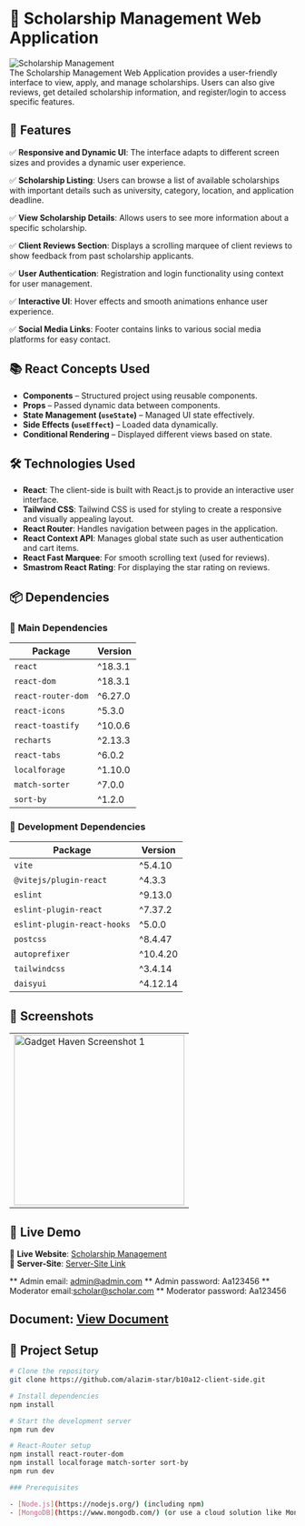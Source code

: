 
# 🚀 Scholarship Management Web Application

![Scholarship Management](https://i.ibb.co.com/20jgvRWZ/1.jpg)  
The Scholarship Management Web Application provides a user-friendly interface to view, apply, and manage scholarships. Users can also give reviews, get detailed scholarship information, and register/login to access specific features.

## 📌 Features

✅ **Responsive and Dynamic UI**: The interface adapts to different screen sizes and provides a dynamic user experience.

✅ **Scholarship Listing**: Users can browse a list of available scholarships with important details such as university, category, location, and application deadline.

✅ **View Scholarship Details**: Allows users to see more information about a specific scholarship.

✅ **Client Reviews Section**: Displays a scrolling marquee of client reviews to show feedback from past scholarship applicants.

✅ **User Authentication**: Registration and login functionality using context for user management.

✅ **Interactive UI**: Hover effects and smooth animations enhance user experience.

✅ **Social Media Links**: Footer contains links to various social media platforms for easy contact.




## 📚 React Concepts Used

- **Components** – Structured project using reusable components.  
- **Props** – Passed dynamic data between components.  
- **State Management (`useState`)** – Managed UI state effectively.  
- **Side Effects (`useEffect`)** – Loaded data dynamically.  
- **Conditional Rendering** – Displayed different views based on state.  


## 🛠️ Technologies Used

- **React**: The client-side is built with React.js to provide an interactive user interface.
- **Tailwind CSS**: Tailwind CSS is used for styling to create a responsive and visually appealing layout.
- **React Router**: Handles navigation between pages in the application.
- **React Context API**: Manages global state such as user authentication and cart items.
- **React Fast Marquee**: For smooth scrolling text (used for reviews).
- **Smastrom React Rating**: For displaying the star rating on reviews.


## 📦 Dependencies

### 🔹 **Main Dependencies**
| Package            | Version  |
|--------------------|----------|
| `react`           | ^18.3.1  |
| `react-dom`       | ^18.3.1  |
| `react-router-dom` | ^6.27.0  |
| `react-icons`      | ^5.3.0   |
| `react-toastify`   | ^10.0.6  |
| `recharts`        | ^2.13.3  |
| `react-tabs`      | ^6.0.2   |
| `localforage`     | ^1.10.0  |
| `match-sorter`    | ^7.0.0   |
| `sort-by`         | ^1.2.0   |

### 🔹 **Development Dependencies**
| Package                  | Version  |
|--------------------------|----------|
| `vite`                   | ^5.4.10  |
| `@vitejs/plugin-react`   | ^4.3.3   |
| `eslint`                 | ^9.13.0  |
| `eslint-plugin-react`    | ^7.37.2  |
| `eslint-plugin-react-hooks` | ^5.0.0 |
| `postcss`                | ^8.4.47  |
| `autoprefixer`           | ^10.4.20 |
| `tailwindcss`            | ^3.4.14  |
| `daisyui`                | ^4.12.14 |



## 📸 Screenshots  

<div align="center">
  <table>
    <tr>
      <td><img src="https://i.ibb.co.com/8Lqs1k14/sd.jpg" width="300" alt="Gadget Haven Screenshot 1"></td>
    </tr>
  </table>
</div>



## 🚀 Live Demo

🔗 **Live Website**: [Scholarship Management](https://b10a12-client-side.web.app/)  
🔗 **Server-Site**: [Server-Site Link](https://b10a12-server-side-one.vercel.app/)  

** Admin email: admin@admin.com
** Admin password: Aa123456
** Moderator email:scholar@scholar.com
** Moderator password: Aa123456


## **Document**: [View Document](https://docs.google.com/document/d/1xenG5ny3o_UfoLKi_gt1O72HwqY6Nzbk6rzQ5DiaqHo/edit?tab=t.0)  


## 📂 Project Setup

```bash
# Clone the repository
git clone https://github.com/alazim-star/b10a12-client-side.git

# Install dependencies
npm install

# Start the development server
npm run dev

# React-Router setup
npm install react-router-dom
npm install localforage match-sorter sort-by
npm run dev

### Prerequisites

- [Node.js](https://nodejs.org/) (including npm)
- [MongoDB](https://www.mongodb.com/) (or use a cloud solution like MongoDB Atlas)








